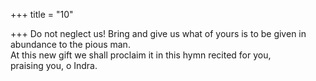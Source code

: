 +++
title = "10"

+++
Do not neglect us! Bring and give us what of yours is to be given in  abundance to the pious man.  
At this new gift we shall proclaim it in this hymn recited for you,  
praising you, o Indra.  